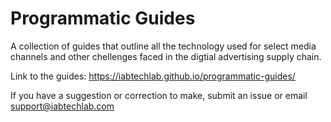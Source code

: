 # Programmatic Guides

A collection of guides that outline all the technology used for select media channels and other chellenges faced in the digtial advertising supply chain.

Link to the guides: https://iabtechlab.github.io/programmatic-guides/

If you have a suggestion or correction to make, submit an issue or email support@iabtechlab.com


